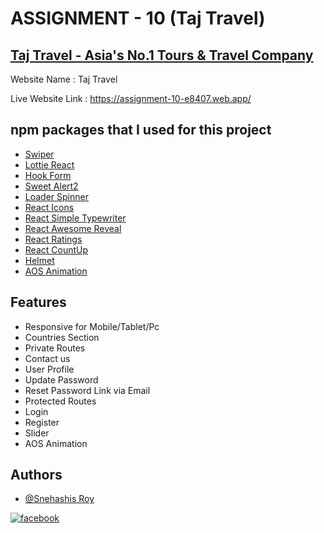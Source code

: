 
# ASSIGNMENT - 10 (Taj Travel)




## [Taj Travel - Asia's No.1 Tours & Travel Company](https://assignment-10-e8407.web.app/)

Website Name : Taj Travel
 
Live Website Link : https://assignment-10-e8407.web.app/
## npm packages that I used for this project


- [Swiper](https://swiperjs.com/)
- [Lottie React](https://www.npmjs.com/package/react-lottie)
- [Hook Form](https://react-hook-form.com/)
- [Sweet Alert2](https://sweetalert2.github.io/)
- [Loader Spinner](https://www.npmjs.com/package/react-loader-spinner)
- [React Icons](https://react-icons.github.io/react-icons/)
- [React Simple Typewriter](https://www.npmjs.com/package/react-simple-typewriter)
- [React Awesome Reveal](https://www.npmjs.com/package/react-awesome-reveal)
- [React Ratings](https://www.npmjs.com/package/react-rating)
- [React CountUp](https://www.npmjs.com/package/react-countup)
- [Helmet](https://www.npmjs.com/package/react-helmet)
- [AOS Animation](https://www.npmjs.com/package/aos)
## Features

- Responsive for Mobile/Tablet/Pc
- Countries Section
- Private Routes
- Contact us
- User Profile
- Update Password
- Reset Password Link via Email
- Protected Routes
- Login 
- Register
- Slider
- AOS Animation



## Authors

- [@Snehashis Roy](https://github.com/snehashisroyofficial)

[![facebook](https://img.shields.io/badge/Facebook-Connect-brightgreen?style=for-the-badge&labelColor=black&logo=facebook)](https://www.facebook.com/Snehashisroy.official/)